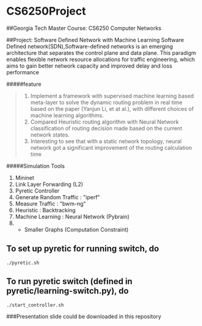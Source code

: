# CS6250Project

##Georgia Tech Master Course: CS6250 Computer Networks

##Project: Software Defined Network with Machine Learning
Software Defined network(SDN),Software-defined networks is an emerging architecture that 
separates the control plane and data plane. This paradigm enables flexible network resource 
allocations for traffic engineering, which aims to gain better network capacity and improved 
delay and loss performance


#####feature
>1. Implement a framework with supervised machine learning based meta-layer to solve the dynamic 
routing problem in real time based on the paper (Yanjun Li, et at al.), with different choices 
of machine learning algorithms.
>2. Compared Heuristic routing algorithm with Neural Network classification of routing decision 
made based on the current network states. 
>3. Interesting to see that with a static network topology, neural network got a significant improvement of the routing calculation time
 
#####Simulation Tools
1. Mininet 
2. Link Layer Forwarding (L2)
3. Pyretic Controller
4. Generate Random Traffic     :    "iperf"
5. Measure Traffic                      :    "bwm-ng"
6. Heuristic                                   :    Backtracking
7. Machine Learning                   :    Neural Network (Pybrain)
8. * Smaller Graphs (Computation Constraint)


## To set up pyretic for running switch, do
```
./pyretic.sh
```

## To run pyretic switch (defined in pyretic/learning-switch.py), do
```
./start_controller.sh
```


###Presentation slide could be downloaded in this repository
